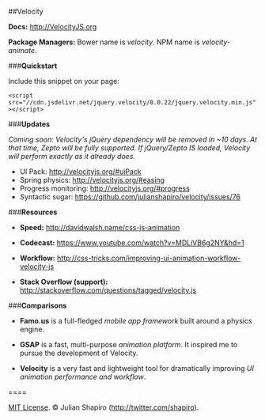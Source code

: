 ##Velocity

**Docs:** http://VelocityJS.org

**Package Managers:** Bower name is *velocity*. NPM name is *velocity-animate*.

###**Quickstart**

Include this snippet on your page:

`<script src="//cdn.jsdelivr.net/jquery.velocity/0.0.22/jquery.velocity.min.js"></script>`

###**Updates**

*Coming soon: Velocity's jQuery dependency will be removed in ~10 days. At that time, Zepto will be fully supported. If jQuery/Zepto IS loaded, Velocity will perform exactly as it already does.*

- UI Pack: http://velocityjs.org/#uiPack
- Spring physics: http://velocityjs.org/#easing
- Progress monitoring: http://velocityjs.org/#progress
- Syntactic sugar: https://github.com/julianshapiro/velocity/issues/76

###**Resources**

- **Speed:** http://davidwalsh.name/css-js-animation

- **Codecast:** https://www.youtube.com/watch?v=MDLiVB6g2NY&hd=1

- **Workflow:** http://css-tricks.com/improving-ui-animation-workflow-velocity-js

- **Stack Overflow (support):** http://stackoverflow.com/questions/tagged/velocity.js

###**Comparisons**

- **Famo.us** is a full-fledged *mobile app framework* built around a physics engine.

- **GSAP** is a fast, multi-purpose *animation platform*. It inspired me to pursue the development of Velocity.

- **Velocity** is a very fast and lightweight tool for dramatically improving *UI animation performance and workflow*.

====

[MIT License](LICENSE). © Julian Shapiro (http://twitter.com/shapiro).

